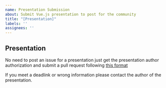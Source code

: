 ```yaml
---
name: Presentation Submission
about: Submit Vue.js presentation to post for the community
title: "[Presentation]"
labels: ''
assignees: ''
---
```


## Presentation

No need to post an issue for a presentation just get the presentation author authorization and submit a pull request following [this format](https://github.com/vuejs/events/compare/master...presnetation-pr-example?template=pull-request-presentation.md)

If you meet a deadlink or wrong information please contact the author of the presentation.
